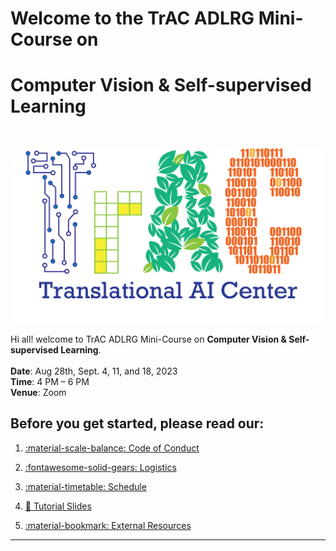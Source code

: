 <!-- <h2 style="text-align: center;">Welcome to TrAC Training on </h2>
<h1 style="text-align: center;">Demystifying Trending AI Techniques</h1> -->

# Welcome to the TrAC ADLRG Mini-Course on
# Computer Vision & Self-supervised Learning

<br>
<p align="center">
  <img width="500" src="assets/logo.png">
</p>

Hi all! welcome to TrAC ADLRG Mini-Course on **Computer Vision & Self-supervised Learning**. 
<br>
<br>
**Date**: Aug 28th, Sept. 4, 11, and 18, 2023
<br>
**Time**: 4 PM – 6 PM
<br>
**Venue**: Zoom
## Before you get started, please read our:

1. [:material-scale-balance: Code of Conduct](./getting_started/code_conduct.md)

2. [:fontawesome-solid-gears: Logistics](./getting_started/logistics.md)

3. [:material-timetable: Schedule](./getting_started/schedule.md)

4. [:book: Tutorial Slides](https://iastate.app.box.com/folder/206870078491)

5. [:material-bookmark: External Resources](./sections/resources.md)

-----------------------------------------------------------------------
